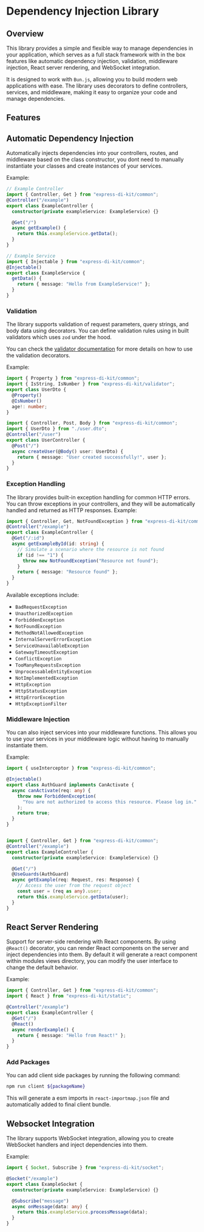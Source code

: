 # Dependency Injection Library

## Overview

This library provides a simple and flexible way to manage dependencies in your application, which serves as a full stack framework with in the box features like automatic dependency injection, validation, middleware injection, React server rendering, and WebSocket integration.

It is designed to work with `Bun.js`, allowing you to build modern web applications with ease. The library uses decorators to define controllers, services, and middleware, making it easy to organize your code and manage dependencies.

## Features

## Automatic Dependency Injection

Automatically injects dependencies into your controllers, routes, and middleware based on the class constructor, you dont need to manually instantiate your classes and create instances of your services.

Example:

```typescript
// Example Controller
import { Controller, Get } from "express-di-kit/common";
@Controller("/example")
export class ExampleController {
  constructor(private exampleService: ExampleService) {}

  @Get("/")
  async getExample() {
    return this.exampleService.getData();
  }
}

// Example Service
import { Injectable } from "express-di-kit/common";
@Injectable()
export class ExampleService {
  getData() {
    return { message: "Hello from ExampleService!" };
  }
}
```

### Validation

The library supports validation of request parameters, query strings, and body data using decorators. You can define validation rules using in built validators which uses `zod` under the hood.

You can check the [validator documentation](./lib/validator/README.md) for more details on how to use the validation decorators.

Example:

```typescript
import { Property } from "express-di-kit/common";
import { IsString, IsNumber } from "express-di-kit/validator";
export class UserDto {
  @Property()
  @IsNumber()
  age!: number;
}

import { Controller, Post, Body } from "express-di-kit/common";
import { UserDto } from "./user.dto";
@Controller("/user")
export class UserController {
  @Post("/")
  async createUser(@Body() user: UserDto) {
    return { message: "User created successfully!", user };
  }
}
```

### Exception Handling
The library provides built-in exception handling for common HTTP errors. You can throw exceptions in your controllers, and they will be automatically handled and returned as HTTP responses.
Example:

```typescript
import { Controller, Get, NotFoundException } from "express-di-kit/common";
@Controller("/example")
export class ExampleController {
  @Get("/:id")
  async getExampleById(id: string) {
    // Simulate a scenario where the resource is not found
    if (id !== "1") {
      throw new NotFoundException("Resource not found");
    }
    return { message: "Resource found" };
  }
}
```

Available exceptions include:
- `BadRequestException`
- `UnauthorizedException`
- `ForbiddenException`
- `NotFoundException`
- `MethodNotAllowedException`
- `InternalServerErrorException`
- `ServiceUnavailableException`
- `GatewayTimeoutException`
- `ConflictException`
- `TooManyRequestsException`
- `UnprocessableEntityException`
- `NotImplementedException`
- `HttpException`
- `HttpStatusException`
- `HttpErrorException`
- `HttpExceptionFilter`

### Middleware Injection

You can also inject services into your middleware functions. This allows you to use your services in your middleware logic without having to manually instantiate them.

Example:

```typescript
import { useInterceptor } from "express-di-kit/common";

@Injectable()
export class AuthGuard implements CanActivate {
  async canActivate(req: any) {
    throw new ForbiddenException(
      "You are not authorized to access this resource. Please log in."
    );
    return true;
  }
}


import { Controller, Get } from "express-di-kit/common";
@Controller("/example")
export class ExampleController {
  constructor(private exampleService: ExampleService) {}

  @Get("/")
  @UseGuards(AuthGuard)
  async getExample(req: Request, res: Response) {
    // Access the user from the request object
    const user = (req as any).user;
    return this.exampleService.getData(user);
  }
}
```

## React Server Rendering

Support for server-side rendering with React components.
By using `@React()` decorator, you can render React components on the server and inject dependencies into them. By default it will generate a react component within modules views directory, you can modify the user interface to change the default behavior.

Example:

```typescript
import { Controller, Get } from "express-di-kit/common";
import { React } from "express-di-kit/static";

@Controller("/example")
export class ExampleController {
  @Get("/")
  @React()
  async renderExample() {
    return { message: "Hello from React!" };
  }
}
```

### Add Packages

You can add client side packages by running the following command:

```bash
npm run client ${packageName}
```

This will generate a esm imports in `react-importmap.json` file and automatically added to final client bundle.

## Websocket Integration

The library supports WebSocket integration, allowing you to create WebSocket handlers and inject dependencies into them.

Example:

```typescript
import { Socket, Subscribe } from "express-di-kit/socket";

@Socket("/example")
export class ExampleSocket {
  constructor(private exampleService: ExampleService) {}

  @Subscribe("message")
  async onMessage(data: any) {
    return this.exampleService.processMessage(data);
  }
}
```

